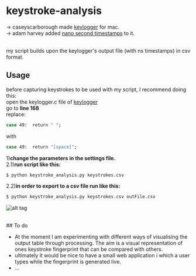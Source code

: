 # keystroke-analysis
-> caseyscarborough made [keylogger](https://github.com/caseyscarborough/keylogger) for mac. <br>
-> adam harvey added [nano second timestamps](https://github.com/adamhrv/keylogger) to it.<br><br>


my script builds upon the keylogger's output file (with ns timestamps) in csv format. 
## Usage
before capturing keystrokes to be used with my script, I recommend doing this:<br>
open the keylogger.c file of [keylogger](https://github.com/adamhrv/keylogger)<br>
go to <b>line 168</b><br>
replace:
```bash
case 49:  return " ";
```
with
```bash
case 49:  return "[space]";
```



1)<b>change the parameters in the settings file.</b> <br>
2.1)<b>run script like this:</b> <br>
```bash
$ python keystroke_analysis.py keystrokes.csv
```
2.2)<b>in order to export to a csv file run like this:</b> <br>
```bash
$ python keystroke_analysis.py keystrokes.csv outFile.csv 

```




![alt tag](https://raw.github.com/leoneckert/keystroke-analysis/master/raw_fingerprint.png)

<br>
## To do

- At the moment I am experimenting with different ways of visualising the output table through processing. The aim is a visual representation of ones keystroke fingerprint that can be compared with others.<br>
- ultimately it would be nice to have a small web application i which a user types while the fingerprint is generated live.<br>
- ... 